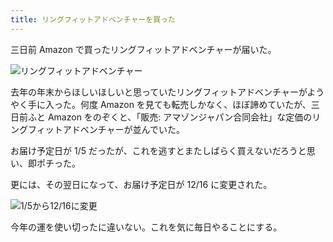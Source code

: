 ```yaml
---
title: リングフィットアドベンチャーを買った
---
```


三日前 Amazon で買ったリングフィットアドベンチャーが届いた。

![リングフィットアドベンチャー](https://i.imgur.com/Zm25fo3.jpg)

去年の年末からほしいほしいと思っていたリングフィットアドベンチャーがようやく手に入った。何度 Amazon を見ても転売しかなく、ほぼ諦めていたが、三日前ふと Amazon をのぞくと、「販売: アマゾンジャパン合同会社」な定価のリングフィットアドベンチャーが並んでいた。

お届け予定日が 1/5 だったが、これを逃すとまたしばらく買えないだろうと思い、即ポチった。

更には、その翌日になって、お届け予定日が 12/16 に変更された。

![1/5から12/16に変更](https://i.imgur.com/Y9VPQVW.jpg)

今年の運を使い切ったに違いない。これを気に毎日やることにする。
